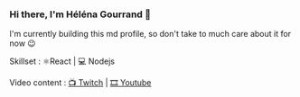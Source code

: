 ### Hi there, I'm Héléna Gourrand 👋

I'm currently building this md profile, so don't take to much care about it for now 😉

Skillset : ⚛️React | 💻 Nodejs

Video content : [📺 Twitch](https://www.twitch.tv/theFrayna/) | [🎞️ Youtube](https://www.youtube.com/channel/UCKT0yvjVp93hOV09DVI9LAA)

<!--
**Frayna/Frayna** is a ✨ _special_ ✨ repository because its `README.md` (this file) appears on your GitHub profile.

Here are some ideas to get you started:

- 🔭 I’m currently working on ...
- 🌱 I’m currently learning ...
- 👯 I’m looking to collaborate on ...
- 🤔 I’m looking for help with ...
- 💬 Ask me about ...
- 📫 How to reach me: ...
- 😄 Pronouns: ...
- ⚡ Fun fact: ...
-->
